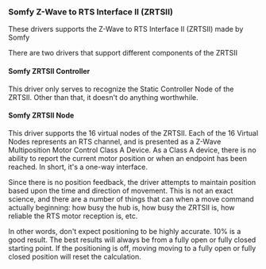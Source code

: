 ### Somfy Z-Wave to RTS Interface II (ZRTSII)

These drivers supports the Z-Wave to RTS Interface II (ZRTSII) made by Somfy

There are two drivers that support different components of the ZRTSII

#### Somfy ZRTSII Controller

This driver only serves to recognize the Static Controller Node of the ZRTSII. Other than that, it doesn't do anything worthwhile.

#### Somfy ZRTSII Node

This driver supports the 16 virtual nodes of the ZRTSII. Each of the 16 Virtual Nodes represents an RTS channel, and is presented as a Z-Wave Multiposition Motor Control Class A Device. As a Class A device, there is no ability to report the current motor position or when an endpoint has been reached. In short, it's a one-way interface.

Since there is no position feedback, the driver attempts to maintain position based upon the time and direction of movement. This is not an exact science, and there are a number of things that can when a move command actually beginning: how busy the hub is, how busy the ZRTSII is, how reliable the RTS motor reception is, etc. 

In other words, don't expect positioning to be highly accurate. 10% is a good result. The best results will always be from a fully open or fully closed starting point. If the positioning is off, moving moving to a fully open or fully closed position will reset the calculation.

